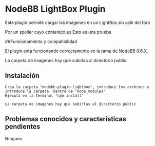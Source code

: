 # NodeBB LightBox Plugin

Este plugin permite cargar las imágenes en un LightBox sin salir del foro


Por un spoiler cuyo contenido es Esto es una prueba


##Funcionamiento y compatibilidad

El plugin está funcionando correctamente en la rama de NodeBB 0.6.X.


La carpeta de imagenes hay que subirlas al directorio public


## Instalación

    Crea la carpeta "nodebb-plugin-lightbox", introduce los archivos e introduce la carpeta  dentro de "node_modules"
    Ejecuta en la terminal "npm install"

    La carpeta de imagenes hay que subirlas al directorio public

## Problemas conocidos y características pendientes

Ninguno
